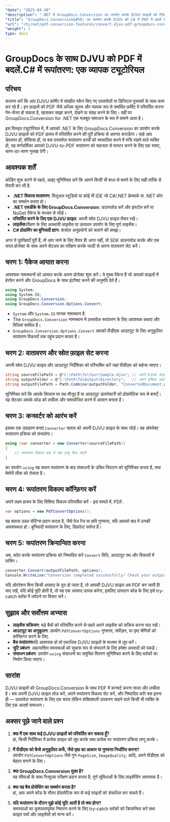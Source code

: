 ```yaml
---
"date": "2025-04-30"
"description": ".NET में GroupDocs.Conversion का उपयोग करके DJVU फ़ाइलों को PDF में कनवर्ट करना सीखें। निर्बाध दस्तावेज़ रूपांतरण के लिए चरण-दर-चरण मार्गदर्शिका का पालन करें।"
"title": "GroupDocs.Conversion&#58; का उपयोग करके DJVU को C# में PDF में बदलें एक चरण-दर-चरण मार्गदर्शिका"
"url": "/hi/net/pdf-conversion-features/convert-djvu-pdf-groupdocs-conversion-csharp/"
"weight": 1
type: docs
---
```

# GroupDocs के साथ DJVU को PDF में बदलें.C# में रूपांतरण: एक व्यापक ट्यूटोरियल

## परिचय
कल्पना करें कि आप DJVU फ़ॉर्मेट में संग्रहीत स्कैन किए गए दस्तावेज़ों या डिजिटल पुस्तकों के साथ काम कर रहे हैं। इन फ़ाइलों को PDF जैसे अधिक सुलभ और व्यापक रूप से समर्थित फ़ॉर्मेट में परिवर्तित करना गेम-चेंजर हो सकता है, खासकर साझा करने, देखने या संग्रह करने के लिए। यहीं पर GroupDocs.Conversion for .NET एक मज़बूत समाधान के रूप में सामने आता है।

इस विस्तृत ट्यूटोरियल में, मैं आपको .NET के लिए GroupDocs.Conversion का उपयोग करके DJVU फ़ाइलों को PDF प्रारूप में परिवर्तित करने की पूरी प्रक्रिया से अवगत कराऊँगा। चाहे आप डेवलपर हों, शौकिया हों, या बस दस्तावेज़ रूपांतरण कार्यों को स्वचालित करने में रुचि रखने वाले व्यक्ति हों, यह मार्गदर्शिका आपको DJVU-to-PDF रूपांतरण को सहजता से मास्टर करने के लिए एक स्पष्ट, चरण-दर-चरण नुस्खा देगी।

## आवश्यक शर्तें

कोडिंग शुरू करने से पहले, आइए सुनिश्चित करें कि आपने किसी भी बाधा से बचने के लिए सही तरीके से तैयारी कर ली है:

- **.NET विकास वातावरण**: विज़ुअल स्टूडियो या कोई भी IDE जो C#/.NET फ्रेमवर्क या .NET कोर का समर्थन करता हो।
- **.NET एसडीके के लिए GroupDocs.Conversion**: डाउनलोड करें और इंस्टॉल करें या NuGet पैकेज के माध्यम से जोड़ें।
- **परिवर्तित करने के लिए एक DJVU फ़ाइल**: अपनी स्रोत DJVU फ़ाइल तैयार रखें।
- **लाइसेंस**परीक्षण के लिए अस्थायी लाइसेंस या उत्पादन उपयोग के लिए पूर्ण लाइसेंस।
- **C# प्रोग्रामिंग का बुनियादी ज्ञान**: कंसोल अनुप्रयोगों को चलाने की समझ।

अगर ये पूर्वापेक्षाएँ पूरी हैं, तो आप जाने के लिए तैयार हैं! अगर नहीं, तो SDK डाउनलोड करके और एक सरल प्रोजेक्ट के साथ अपने सेटअप का परीक्षण करके जल्दी से अपना वातावरण सेट करें।

## चरण 1: पैकेज आयात करना

आवश्यक नामस्थानों को आयात करके अपना प्रोजेक्ट शुरू करें। ये मुख्य पैकेज हैं जो आपको फ़ाइलों में हेरफेर करने और GroupDocs के साथ इंटरैक्ट करने की अनुमति देते हैं।

```csharp
using System;
using System.IO;
using GroupDocs.Conversion;
using GroupDocs.Conversion.Options.Convert;
```

- `System` और `System.IO` मानक नामस्थान हैं.
- The `GroupDocs.Conversion` नामस्थान में दस्तावेज़ रूपांतरण के लिए आवश्यक कक्षाएं और विधियां शामिल हैं।
- `GroupDocs.Conversion.Options.Convert` आपको पीडीएफ आउटपुट के लिए अनुकूलित रूपांतरण विकल्पों तक पहुंच प्रदान करता है।

## चरण 2: वातावरण और स्रोत फ़ाइल सेट करना

अपनी स्रोत DJVU फ़ाइल और आउटपुट निर्देशिका को परिभाषित करें जहां पीडीएफ को सहेजा जाएगा।

```csharp
string sourceFilePath = @"C:\Path\To\Your\Sample.djvu"; // अपने DJVU फ़ाइल पथ से बदलें
string outputFolder = @"C:\Path\To\Output\Directory";   // अपने इच्छित आउटपुट फ़ोल्डर से बदलें
string outputFilePath = Path.Combine(outputFolder, "ConvertedDocument.pdf");
```

सुनिश्चित करें कि आपके सिस्टम पर पथ मौजूद हैं या आउटपुट डायरेक्टरी को प्रोग्रामेटिक रूप से बनाएँ। यह सेटअप आपके कोड को लचीला और समायोजित करने में आसान बनाता है।

## चरण 3: कनवर्टर को आरंभ करें

इसका एक उदाहरण बनाएं `Converter` क्लास को अपनी DJVU फ़ाइल के साथ जोड़ें। यह ऑब्जेक्ट रूपांतरण प्रक्रिया को संभालेगा।

```csharp
using (var converter = new Converter(sourceFilePath))
{
    // रूपांतरण विकल्प बाद में यहां लागू किए जाएंगे
}
```

का उपयोग `using` यह कथन रूपांतरण के बाद संसाधनों के उचित निपटान को सुनिश्चित करता है, तथा मेमोरी लीक को रोकता है।

## चरण 4: रूपांतरण विकल्प कॉन्फ़िगर करें

अपने लक्ष्य प्रारूप के लिए विशिष्ट विकल्प परिभाषित करें - इस मामले में, PDF.

```csharp
var options = new PdfConvertOptions();
```

यह क्लास उन्नत सेटिंग्स प्रदान करता है, जैसे पेज रेंज या छवि गुणवत्ता, यदि आपको बाद में उनकी आवश्यकता हो। बुनियादी रूपांतरण के लिए, डिफ़ॉल्ट पर्याप्त हैं।

## चरण 5: रूपांतरण क्रियान्वित करना

अब, कॉल करके रूपांतरण प्रक्रिया को निष्पादित करें `Convert` विधि, आउटपुट पथ और विकल्पों में पासिंग।

```csharp
converter.Convert(outputFilePath, options);
Console.WriteLine("Conversion completed successfully! Check your output folder.");
```

यदि ऑपरेशन बिना किसी अपवाद के पूरा हो जाता है, तो आपकी DJVU फ़ाइल अब PDF बन जाती है! याद रखें, यदि कोई त्रुटि होती है, तो यह एक अपवाद उत्पन्न करेगा, इसलिए उत्पादन कोड के लिए इसे try-catch ब्लॉक में लपेटने पर विचार करें।

## सुझाव और सर्वोत्तम अभ्यास

- **लाइसेंस सक्रियण**: बड़े बैचों को परिवर्तित करने से पहले अपने लाइसेंस को सक्रिय करना याद रखें।
- **आउटपुट का अनुकूलन**: उपयोग `PdfConvertOptions` गुणवत्ता, संपीड़न, या पृष्ठ श्रेणियों को कॉन्फ़िगर करने के लिए.
- **बैच रूपांतरण**यदि आवश्यक हो तो एकाधिक DJVU फ़ाइलों के माध्यम से लूप करें।
- **त्रुटि प्रबंधन**: अप्रत्याशित समस्याओं को सुचारू रूप से संभालने के लिए हमेशा अपवादों को पकड़ें।
- **संसाधन प्रबंधन**: उपयोग `using` संसाधनों का समुचित वितरण सुनिश्चित करने के लिए ब्लॉकों का निर्माण किया जाएगा।

## सारांश

DJVU फ़ाइलों को GroupDocs.Conversion के साथ PDF में कनवर्ट करना सरल और लचीला है। बस अपनी DJVU फ़ाइल लोड करें, अपने रूपांतरण विकल्प सेट करें, और निष्पादित करें! बस इतना ही — दस्तावेज़ रूपांतरण के लिए एक सरल लेकिन शक्तिशाली उपकरण चाहने वाले किसी भी व्यक्ति के लिए एक आदर्श समाधान।

## अक्सर पूछे जाने वाले प्रश्न

1. **क्या मैं एक साथ कई DJVU फ़ाइलों को परिवर्तित कर सकता हूँ?**  
हां, किसी निर्देशिका में प्रत्येक फ़ाइल को लूप करके तथा प्रत्येक पर रूपांतरण प्रक्रिया लागू करके।

2. **मैं पीडीएफ को कैसे अनुकूलित करूँ, जैसे पृष्ठ का आकार या गुणवत्ता निर्धारित करना?**  
उपयोग `PdfConvertOptions` जैसे गुण `PageSize`, `ImageQuality`, आदि, अपने पीडीएफ को बेहतर बनाने के लिए।

3. **क्या GroupDocs.Conversion मुफ़्त है?**  
यह सीमाओं के साथ निःशुल्क परीक्षण प्रदान करता है; पूर्ण सुविधाओं के लिए लाइसेंसिंग आवश्यक है।

4. **क्या यह बैच प्रोसेसिंग का समर्थन करता है?**  
हां, आप अपने कोड के भीतर प्रोग्रामेटिक रूप से कई फाइलों को संसाधित कर सकते हैं।

5. **यदि रूपांतरण के दौरान मुझे कोई त्रुटि आती है तो क्या होगा?**  
समस्याओं का कुशलतापूर्वक निवारण करने के लिए try-catch ब्लॉकों को क्रियान्वित करें तथा फ़ाइल पथों और लाइसेंसों को मान्य करें।